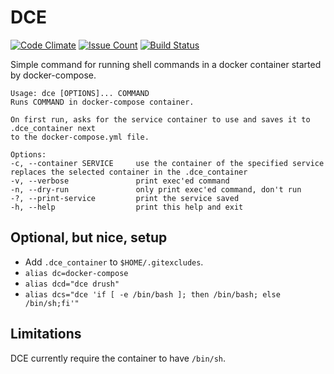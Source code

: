 DCE
===

[![Code Climate](https://codeclimate.com/github/xendk/dce/badges/gpa.svg)](https://codeclimate.com/github/xendk/dce)
[![Issue Count](https://codeclimate.com/github/xendk/dce/badges/issue_count.svg)](https://codeclimate.com/github/xendk/dce)
[![Build Status](https://travis-ci.org/xendk/dce.svg?branch=master)](https://travis-ci.org/xendk/dce)

Simple command for running shell commands in a docker container
started by docker-compose.

```shell
Usage: dce [OPTIONS]... COMMAND
Runs COMMAND in docker-compose container.

On first run, asks for the service container to use and saves it to .dce_container next
to the docker-compose.yml file.

Options:
-c, --container SERVICE     use the container of the specified service
replaces the selected container in the .dce_container
-v, --verbose               print exec'ed command
-n, --dry-run               only print exec'ed command, don't run
-?, --print-service         print the service saved
-h, --help                  print this help and exit
```

Optional, but nice, setup
-------------------------

* Add `.dce_container` to `$HOME/.gitexcludes`.
* `alias dc=docker-compose`
* `alias dcd="dce drush"`
* `alias dcs="dce 'if [ -e /bin/bash ]; then /bin/bash; else /bin/sh;fi'"`

Limitations
-----------

DCE currently require the container to have `/bin/sh`.
